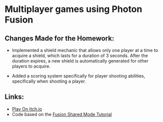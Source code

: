 # Multiplayer games using Photon Fusion

  
## Changes Made for the Homework:

* Implemented a shield mechanic that allows only one player at a time to acquire a shield, which lasts for a duration of 3 seconds. After the duration expires, a new shield is automatically generated for other players to acquire.

* Added a scoring system specifically for player shooting abilities, specifically when shooting a player.

## Links:
* [Play On Itch.io](https://gamedevbc.itch.io/multiplayer-homework)
* Code based on the [Fusion Shared Mode Tutorial](https://doc.photonengine.com/fusion/current/tutorials/shared-mode-basics/overview)
